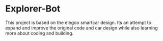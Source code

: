 # Explorer-Bot

This project is based on the elegoo smartcar design. Its an attempt to expand and improve the original code and car design while also learning more about coding and building. 

